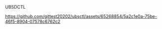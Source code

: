 UBSDCTL


https://github.com/gittest20202/ubsctl/assets/65268854/5a2c1e0a-75be-46f5-8904-07578c6762c2

